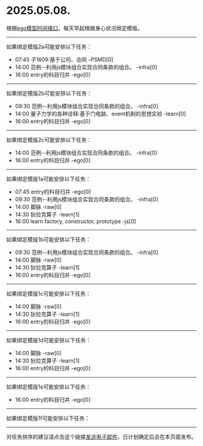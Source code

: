 # 2025.05.08.

根据[ego模型时间接口](https://gitee.com/hyg/blog/blob/master/timeflow.md)，每天早起根据身心状况绑定模版。

---
如果绑定模版2a可能安排以下任务：

- 07:45	子1609:基于公司、合同 -PSMD[0]
- 14:00	范例--利用js模块组合实现合同条款的组合。 -infra[0]
- 16:00	entry的科目归并 -ego[0]

---
如果绑定模版2b可能安排以下任务：

- 09:30	范例--利用js模块组合实现合同条款的组合。 -infra[0]
- 14:00	量子力学的各种诠释:基于门电路、event机制的思想实验 -learn[0]
- 16:00	entry的科目归并 -ego[0]

---
如果绑定模版2c可能安排以下任务：

- 14:00	范例--利用js模块组合实现合同条款的组合。 -infra[0]
- 16:00	entry的科目归并 -ego[0]

---
如果绑定模版1a可能安排以下任务：

- 07:45	entry的科目归并 -ego[0]
- 09:30	范例--利用js模块组合实现合同条款的组合。 -infra[0]
- 14:00	脚脉 -raw[0]
- 14:30	狄拉克算子 -learn[1]
- 16:00	learn factory, constructor, prototype -js[0]

---
如果绑定模版1b可能安排以下任务：

- 09:30	范例--利用js模块组合实现合同条款的组合。 -infra[0]
- 14:00	脚脉 -raw[0]
- 14:30	狄拉克算子 -learn[1]
- 16:00	entry的科目归并 -ego[0]

---
如果绑定模版1c可能安排以下任务：

- 14:00	脚脉 -raw[0]
- 14:30	狄拉克算子 -learn[1]
- 16:00	entry的科目归并 -ego[0]

---
如果绑定模版1d可能安排以下任务：

- 14:00	脚脉 -raw[0]
- 14:30	狄拉克算子 -learn[1]
- 16:00	entry的科目归并 -ego[0]

---
如果绑定模版1e可能安排以下任务：

- 16:00	entry的科目归并 -ego[0]

---
如果绑定模版1f可能安排以下任务：


---
对任务排序的建议请点击这个链接<a href="mailto:huangyg@mars22.com?subject=关于2025.05.08.任务排序的建议&body=date: 2025.05.08.%0D%0Afile: ../../blog/release/time/d.20250508.md%0D%0A---请勿修改邮件主题及以上内容---%0D%0A">发送电子邮件</a>，日计划确定后会在本页面发布。